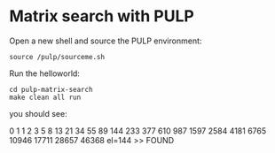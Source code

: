 # Matrix search with PULP

Open a new shell and source the PULP environment:
~~~~~shell
source /pulp/sourceme.sh
~~~~~

Run the helloworld:
~~~~~shell
cd pulp-matrix-search
make clean all run
~~~~~

you should see:

0 
1 
1 
2 
3 
5 
8 
13 
21 
34 
55 
89 
144 
233 
377 
610 
987 
1597 
2584 
4181 
6765 
10946 
17711 
28657 
46368 
el=144 >> FOUND
